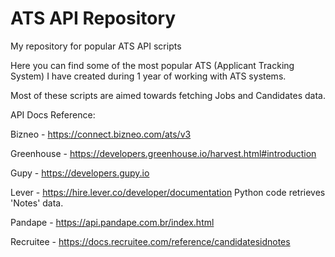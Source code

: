 # ATS API Repository
My repository for popular ATS API scripts

Here you can find some of the most popular ATS (Applicant Tracking System) I have created during 1 year of working with ATS systems.

Most of these scripts are aimed towards fetching Jobs and Candidates data.

API Docs Reference:

Bizneo - 
https://connect.bizneo.com/ats/v3

Greenhouse - 
https://developers.greenhouse.io/harvest.html#introduction

Gupy - 
https://developers.gupy.io

Lever - 
https://hire.lever.co/developer/documentation
Python code retrieves 'Notes' data. 

Pandape - 
https://api.pandape.com.br/index.html

Recruitee - 
https://docs.recruitee.com/reference/candidatesidnotes
